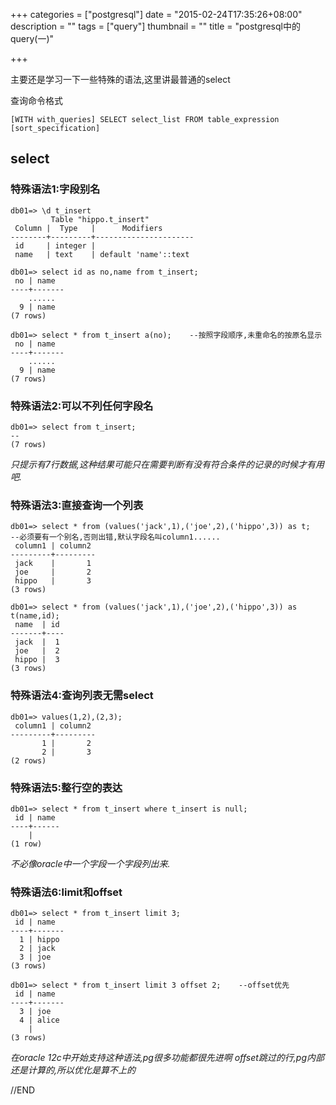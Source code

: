 +++
categories = ["postgresql"]
date = "2015-02-24T17:35:26+08:00"
description = ""
tags = ["query"]
thumbnail = ""
title = "postgresql中的query(一)"

+++

主要还是学习一下一些特殊的语法,这里讲最普通的select

<!--more-->

查询命令格式

`[WITH with_queries] SELECT select_list FROM table_expression [sort_specification]`

## select

### 特殊语法1:字段别名

```
db01=> \d t_insert
         Table "hippo.t_insert"
 Column |  Type   |      Modifiers
--------+---------+----------------------
 id     | integer |
 name   | text    | default 'name'::text

db01=> select id as no,name from t_insert;
 no | name
----+-------
    ......
  9 | name
(7 rows)

db01=> select * from t_insert a(no);    --按照字段顺序,未重命名的按原名显示
 no | name
----+-------
    ......
  9 | name
(7 rows)
```

### 特殊语法2:可以不列任何字段名

```
db01=> select from t_insert;
--
(7 rows)
```

*只提示有7行数据,这种结果可能只在需要判断有没有符合条件的记录的时候才有用吧.*

### 特殊语法3:直接查询一个列表

```
db01=> select * from (values('jack',1),('joe',2),('hippo',3)) as t;    --必须要有一个别名,否则出错,默认字段名叫column1......
 column1 | column2
---------+---------
 jack    |       1
 joe     |       2
 hippo   |       3
(3 rows)

db01=> select * from (values('jack',1),('joe',2),('hippo',3)) as t(name,id);
 name  | id
-------+----
 jack  |  1
 joe   |  2
 hippo |  3
(3 rows)
```

### 特殊语法4:查询列表无需select

```
db01=> values(1,2),(2,3);
 column1 | column2
---------+---------
       1 |       2
       2 |       3
(2 rows)
```

### 特殊语法5:整行空的表达

```
db01=> select * from t_insert where t_insert is null;
 id | name
----+------
    |
(1 row)
```

*不必像oracle中一个字段一个字段列出来.*

### 特殊语法6:limit和offset

```
db01=> select * from t_insert limit 3;
 id | name
----+-------
  1 | hippo
  2 | jack
  3 | joe
(3 rows)

db01=> select * from t_insert limit 3 offset 2;    --offset优先
 id | name
----+-------
  3 | joe
  4 | alice
    |
(3 rows)
```

*在oracle 12c中开始支持这种语法,pg很多功能都很先进啊*
*offset跳过的行,pg内部还是计算的,所以优化是算不上的*

//END

